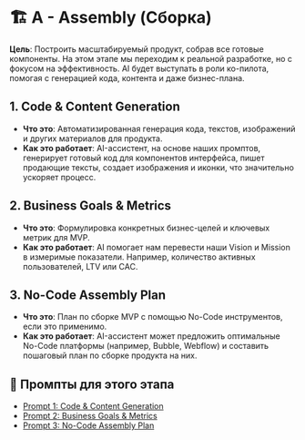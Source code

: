 # 🏗️ A - Assembly (Сборка)

**Цель**: Построить масштабируемый продукт, собрав все готовые компоненты. На этом этапе мы переходим к реальной разработке, но с фокусом на эффективность. AI будет выступать в роли ко-пилота, помогая с генерацией кода, контента и даже бизнес-плана.

## 1. Code & Content Generation

-   **Что это**: Автоматизированная генерация кода, текстов, изображений и других материалов для продукта.
-   **Как это работает**: AI-ассистент, на основе наших промптов, генерирует готовый код для компонентов интерфейса, пишет продающие тексты, создает изображения и иконки, что значительно ускоряет процесс.

## 2. Business Goals & Metrics

-   **Что это**: Формулировка конкретных бизнес-целей и ключевых метрик для MVP.
-   **Как это работает**: AI помогает нам перевести наши Vision и Mission в измеримые показатели. Например, количество активных пользователей, LTV или CAC.

## 3. No-Code Assembly Plan

-   **Что это**: План по сборке MVP с помощью No-Code инструментов, если это применимо.
-   **Как это работает**: AI-ассистент может предложить оптимальные No-Code платформы (например, Bubble, Webflow) и составить пошаговый план по сборке продукта на них.

## 📝 Промпты для этого этапа

-   [Prompt 1: Code & Content Generation](prompts/ru/A-Assembly/01-code-content-generation.md)
-   [Prompt 2: Business Goals & Metrics](prompts/ru/A-Assembly/02-business-goals-metrics.md)
-   [Prompt 3: No-Code Assembly Plan](prompts/ru/A-Assembly/03-no-code-assembly-plan.md)